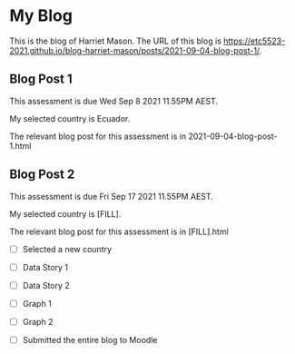 # My Blog


This is the blog of Harriet Mason.
The URL of this blog is https://etc5523-2021.github.io/blog-harriet-mason/posts/2021-09-04-blog-post-1/.

## Blog Post 1

This assessment is due Wed Sep 8 2021 11.55PM AEST.

My selected country is Ecuador.

The relevant blog post for this assessment is in 2021-09-04-blog-post-1.html


## Blog Post 2

This assessment is due Fri Sep 17 2021 11.55PM AEST.

My selected country is [FILL].

The relevant blog post for this assessment is in [FILL].html

- [ ] Selected a new country
- [ ] Data Story 1
- [ ] Data Story 2
- [ ] Graph 1
- [ ] Graph 2
- [ ] Submitted the entire blog to Moodle

